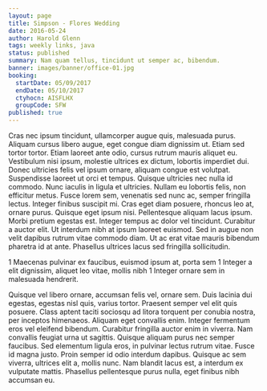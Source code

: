 ```yaml
---
layout: page
title: Simpson - Flores Wedding
date: 2016-05-24
author: Harold Glenn
tags: weekly links, java
status: published
summary: Nam quam tellus, tincidunt ut semper ac, bibendum.
banner: images/banner/office-01.jpg
booking:
  startDate: 05/09/2017
  endDate: 05/10/2017
  ctyhocn: AISFLHX
  groupCode: SFW
published: true
---
```

Cras nec ipsum tincidunt, ullamcorper augue quis, malesuada purus. Aliquam cursus libero augue, eget congue diam dignissim ut. Etiam sed tortor tortor. Etiam laoreet ante odio, cursus rutrum mauris aliquet eu. Vestibulum nisi ipsum, molestie ultrices ex dictum, lobortis imperdiet dui. Donec ultricies felis vel ipsum ornare, aliquam congue est volutpat. Suspendisse laoreet ut orci et tempus. Quisque ultricies nec nulla id commodo. Nunc iaculis in ligula et ultricies. Nullam eu lobortis felis, non efficitur metus. Fusce lorem sem, venenatis sed nunc ac, semper fringilla lectus. Integer finibus suscipit mi.
Cras eget diam posuere, rhoncus leo at, ornare purus. Quisque eget ipsum nisi. Pellentesque aliquam lacus ipsum. Morbi pretium egestas est. Integer tempus ac dolor vel tincidunt. Curabitur a auctor elit. Ut interdum nibh at ipsum laoreet euismod. Sed in augue non velit dapibus rutrum vitae commodo diam. Ut ac erat vitae mauris bibendum pharetra id at ante. Phasellus ultrices lacus sed fringilla sollicitudin.

1 Maecenas pulvinar ex faucibus, euismod ipsum at, porta sem
1 Integer a elit dignissim, aliquet leo vitae, mollis nibh
1 Integer ornare sem in malesuada hendrerit.

Quisque vel libero ornare, accumsan felis vel, ornare sem. Duis lacinia dui egestas, egestas nisl quis, varius tortor. Praesent semper vel elit quis posuere. Class aptent taciti sociosqu ad litora torquent per conubia nostra, per inceptos himenaeos. Aliquam eget convallis enim. Integer fermentum eros vel eleifend bibendum. Curabitur fringilla auctor enim in viverra. Nam convallis feugiat urna ut sagittis. Quisque aliquam purus nec semper faucibus. Sed elementum ligula eros, in pulvinar lectus rutrum vitae. Fusce id magna justo. Proin semper id odio interdum dapibus. Quisque ac sem viverra, ultrices elit a, mollis nunc. Nam blandit lacus est, a interdum ex vulputate mattis. Phasellus pellentesque purus nulla, eget finibus nibh accumsan eu.
